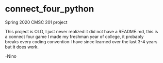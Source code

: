 # connect_four_python
Spring 2020 CMSC 201 project

This project is OLD, I just never realized it did not have a README.md, this is a connect four game I made my freshman year of college, it probably breaks every coding convention I have since learned over the last 3-4 years but it does work.

-Nino
